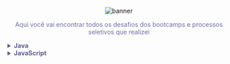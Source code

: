 <!--Banner session-->
<p align="center">
  <img src="https://drive.google.com/uc?export=view&id=1TKs1A68KgYxwZ46ckXZL-S1plAAQmMxO" alt="banner">
</p>

<!--About session-->

<p align="center"  style="color: #6D6DAA";>Aqui você vai encontrar todos os desafios dos bootcamps e processos seletivos que realizei</p>


<!-- Java -->
<details>
    <summary style="color: #5C5C8F;"><strong>Java</strong></summary>
    <br />
    <div align="left">
        <!-- Introdução a Programação em Java -->
        <table>
            <tr>
                <th colspan="4" style="background-color: #AF9ACE; color: white; ">Desafios Iniciante Java</th>
            </tr>
            </tr>
            <tr>
                <th style="color:#6D6DAA;">ID</th>
                <th style="color:#6D6DAA;">Desafio</th>
                <th style="color:#6D6DAA;">Solução</th>
                <th style="color:#6D6DAA;">Status</th>
            </tr>
            <tr>
                <td align="center">1</td>
                <td>Bob Conduite</td>
                <td><a href="https://github.com/carlaleticia/CodeChallenges/blob/main/Java/bob%20conduite.java">Código</a></td>
                <td align="center">✅</td>
            </tr>
            <tr>
                <td align="center">2</td>
                <td>Pneu</td>
                <td><a href="https://github.com/carlaleticia/CodeChallenges/blob/main/Java/pneu.java">Código</a></td>
                <td align="center">✅</td>
            </tr>
            <tr>
                <td align="center">3</td>
                <td>Reservatório de Mel</td>
                <td><a href="https://github.com/carlaleticia/CodeChallenges/blob/main/Java/reservatoriomel.java">Código</a></td>
                <td align="center">✅</td>
            </tr>
        </table>
    </div>
</details>

<!-- JavaScript -->
<details>
    <summary style="color: #5C5C8F"><strong>JavaScript</strong></summary>
    <br />
    <div align="left">
        <!-- Desafios JavaScript -->
        <table
            <tr>
                <th colspan="4" style="background-color: #AF9ACE; color: white; ">Desafios Iniciante JavaScript</th>
            </tr>
            </tr>
            <tr>
                <th style="color:#6D6DAA;">ID</th>
                <th style="color:#6D6DAA;">Desafio</th>
                <th style="color:#6D6DAA;">Solução</th>
                <th style="color:#6D6DAA;">Status</th>
            </tr>
            <tr>
                <td align="center">1</td>
                <td>Andando no Tempo</td>
                <td><a href="https://github.com/carlaleticia/CodeChallenges/blob/main/JavaScript/andandoNoTempo.js">Código</a></td>
                <td align="center">✅</td>
            </tr>
            <tr>
                <td align="center">2</td>
                <td>Animais</td>
                <td><a href="https://github.com/carlaleticia/CodeChallenges/blob/main/JavaScript/animal.js">Código</a></td>
                <td align="center">✅</td>
            </tr>
            <tr>
                <td align="center">3</td>
                <td>DDD</td>
                <td><a href="https://github.com/carlaleticia/CodeChallenges/blob/main/JavaScript/ddd.js">Código</a></td>
                <td align="center">✅</td>
            </tr>
            <tr>
                <td align="center">4</td>
                <td>Guilherme e suas pipas</td>
                <td><a href="https://github.com/carlaleticia/CodeChallenges/blob/main/JavaScript/pipas.js">Código</a></td>
                <td align="center">✅</td>
            </tr>
            <tr>
                <td align="center">5</td>
                <td>Poligonos</td>
                <td><a href="https://github.com/carlaleticia/CodeChallenges/blob/main/JavaScript/poligonos.js">Código</a></td>
                <td align="center">✅</td>
            </tr>
            <tr>
                <td align="center">6</td>
                <td>Quadrado de 2</td>
                <td><a href="https://github.com/carlaleticia/CodeChallenges/blob/main/JavaScript/quadrado2.js">Código</a></td>
                <td align="center">✅</td>
            </tr>
            <tr>
                <td align="center">7</td>
                <td>Resto de 2</td>
                <td><a href="https://github.com/carlaleticia/CodeChallenges/blob/main/JavaScript/resto2.js">Código</a></td>
                <td align="center">✅</td>
            </tr>
            <tr>
                <td align="center">8</td>
                <td>Tomadas</td>
                <td><a href="https://github.com/carlaleticia/CodeChallenges/blob/main/JavaScript/tomadas.js">Código</a></td>
                <td align="center">✅</td>
            </tr>
        </table>
    </div>
</details>
